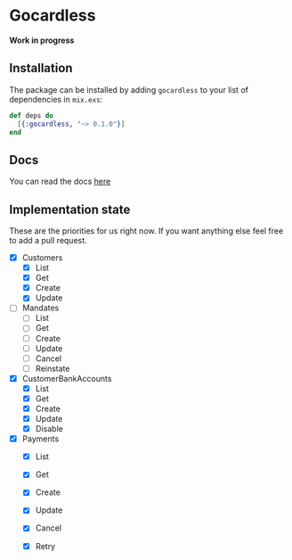# Gocardless

****Work in progress****

## Installation

The package can be installed by adding `gocardless` to your list of dependencies
in `mix.exs`:

```elixir
def deps do
  [{:gocardless, "~> 0.1.0"}]
end
```

## Docs

You can read the docs [here](https://hexdocs.pm/gocardless)

## Implementation state

These are the priorities for us right now. If you want anything else feel free to add a pull request.

- [x] Customers
  - [x] List
  - [x] Get
  - [x] Create
  - [x] Update
- [ ] Mandates
  - [ ] List
  - [ ] Get
  - [ ] Create
  - [ ] Update
  - [ ] Cancel
  - [ ] Reinstate
- [x] CustomerBankAccounts
  - [x] List
  - [x] Get
  - [x] Create
  - [x] Update
  - [x] Disable
- [x] Payments
  - [x] List
  - [x] Get
  - [x] Create
  - [x] Update
  - [x] Cancel
  - [x] Retry

